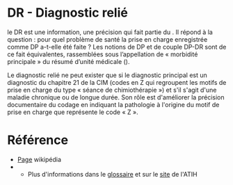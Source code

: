 # DR - Diagnostic relié
<!-- SPDX-License-Identifier: MPL-2.0 -->

le DR est une information, une précision qui fait partie du <link-previewer href="DP.html" text="DP" preview-title="DP - Diagnostic Principal" preview-text="Un diagnostic principal est le motif des soins qui justifient l’hospitalisation dans le PMSI MCO."/>. Il répond à la question : pour quel problème de santé la prise en charge enregistrée comme DP a-t-elle été faite ? Les notions de DP et de couple DP-DR sont de ce fait équivalentes, rassemblées sous l’appellation de « morbidité principale » du résumé d’unité médicale (<link-previewer href="RUM.html" text="RUM" preview-title="RUM - Résumé d'Unité Médicale" preview-text="Un RUM est produit à la fin de chaque séjour de malade dans une unité médicale assurant des soins de MCO."/>).  

Le diagnostic relié ne peut exister que si le diagnostic principal est un diagnostic du chapitre 21 de la CIM (codes en Z qui regroupent les motifs de prise en charge du type « séance de chimiothérapie ») et s'il s'agit d'une maladie chronique ou de longue durée. Son rôle est d'améliorer la précision documentaire du codage en indiquant la pathologie à l'origine du motif de prise en charge que représente le code « Z ».  

# Référence
- [Page](https://fr.wikipedia.org/wiki/Programme_de_m%C3%A9dicalisation_des_syst%C3%A8mes_d%27information) wikipédia  
- - Plus d'informations dans le [glossaire](https://www.atih.sante.fr/glossaire) et sur le [site](https://www.atih.sante.fr/) de l'ATIH

